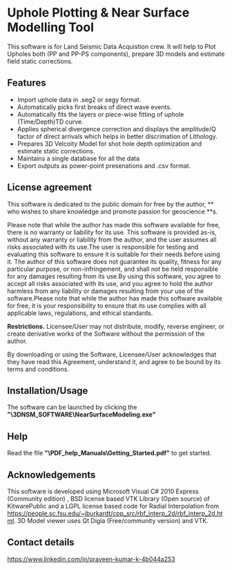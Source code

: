 # Uphole Plotting & Near Surface Modelling Tool
This software is for Land Seismic Data Acquistion crew. It will help to Plot Upholes both (PP and PP-PS components), prepare 3D models and estimate field static corrections.

## Features

- Import uphole data in .seg2 or segy format.
- Automatically picks first breaks of direct wave events.
- Automatically fits the layers or piece-wise fitting of uphole (Time/Depth)TD curve.
- Applies spherical divergence correction and displays the amplitude/Q factor of direct arrivals which helps in better discrimation of Lithology.
- Prepares 3D Velcoity Model for shot hole depth optimization and estimate static corrections.
- Maintains a single database for all the data
- Export outputs as power-point presenations and .csv format. 

## License agreement

This software is dedicated to the public domain for free by the author, ** who wishes to share knowledge and promote passion for geoscience **s.

Please note that while the author has made this software available for free, there is no warranty or liability for its use. This software is provided as-is, without any warranty or liability from the author, and the user assumes all risks associated with its use.The user is responsible for testing and evaluating this software to ensure it is suitable for their needs before using it. The author of this software does not guarantee its quality, fitness for any particular purpose, or non-infringement, and shall not be held responsible for any damages resulting from its use.By using this software, you agree to accept all risks associated with its use, and you agree to hold the author harmless from any liability or damages resulting from your use of the software.Please note that while the author has made this software available for free, it is your responsibility to ensure that its use complies with all applicable laws, regulations, and ethical standards.

**Restrictions.** Licensee/User may not distribute, modify, reverse engineer, or create derivative works of the Software without the permission of the author.

By downloading or using the Software, Licensee/User acknowledges that they have read this Agreement, understand it, and agree to be bound by its terms and conditions.

## Installation/Usage
The software can be launched by clicking the **"\3DNSM_SOFTWARE\NearSurfaceModeling.exe"**

## Help
Read the file **"\PDF_help_Manuals\Getting_Started.pdf"** to get started.

## Acknowledgements
This software is developed using Microsoft Visual C# 2010 Express (Community edition) , BSD license based VTK Library (Open source) of KitwarePublic and a LGPL license based code for Radial Interpolation from https://people.sc.fsu.edu/~jburkardt/cpp_src/rbf_interp_2d/rbf_interp_2d.html. 3D Model viewer uses Qt Digia (Free/community version) and VTK.

## Contact details
https://www.linkedin.com/in/praveen-kumar-k-4b044a253
